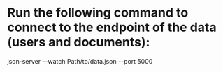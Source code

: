 # Run the following command to connect to the endpoint of the data (users and documents):

json-server --watch Path/to/data.json --port 5000
